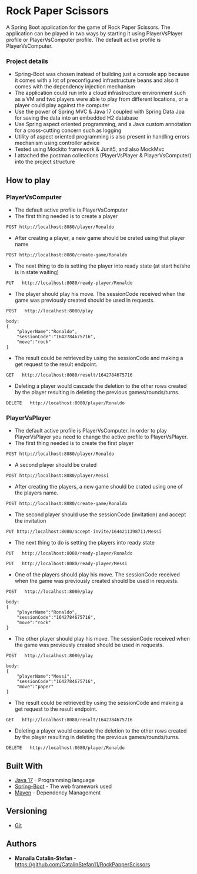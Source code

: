 # Rock Paper Scissors
A Spring Boot application for the game of Rock Paper Scissors. The application can be played in two ways by starting it using PlayerVsPlayer profile or PlayerVsComputer profile. The default active profile is PlayerVsComputer.

### Project details
- Spring-Boot was chosen instead of building just a console app because it comes with a lot of preconfigured infrastructure beans and also it comes with the dependency injection mechanism
- The application could run into a cloud infrastructure environment such as a VM and two players were able to play from different locations, or a player could play against the computer
- Use the power of Spring MVC & Java 17 coupled with Spring Data Jpa for saving the data into an embedded H2 database
- Use Spring aspect oriented programming, and a Java custom annotation for a cross-cutting concern such as logging
- Utility of aspect oriented programming is also present in handling errors mechanism using controller advice
- Tested using Mockito framework & Junit5, and also MockMvc 
- I attached the postman collections (PlayerVsPlayer & PlayerVsComputer) into the project structure


## How to play
### PlayerVsComputer

- The default active profile is PlayerVsComputer
- The first thing needed is to create a player
```
POST http://localhost:8080/player/Ronaldo
```
- After creating a player, a new game should be crated using that player name
```
POST http://localhost:8080/create-game/Ronaldo
```
- The next thing to do is setting the player into ready state (at start he/she is in state waiting)
```
PUT   http://localhost:8080/ready-player/Ronaldo
```
- The player should play his move. The sessionCode received when the game was previously created should be used in requests.
```
POST   http://localhost:8080/play

body: 
{
    "playerName":"Ronaldo",
    "sessionCode":"1642784675716",
    "move":"rock"
}
```
- The result could be retrieved by using the sessionCode and making a get request to the result endpoint.
```
GET   http://localhost:8080/result/1642784675716
```
- Deleting a player would cascade the deletion to the other rows created by the player resulting in deleting the previous games/rounds/turns.
```
DELETE   http://localhost:8080/player/Ronaldo
```

### PlayerVsPlayer
- The default active profile is PlayerVsComputer. In order to play PlayerVsPlayer you need to change the active profile to PlayerVsPlayer. 
- The first thing needed is to create the first player
```
POST http://localhost:8080/player/Ronaldo
```
- A second player should be crated
```
POST http://localhost:8080/player/Messi
```
- After creating the players, a new game should be crated using one of the players name.
```
POST http://localhost:8080/create-game/Ronaldo
```
- The second player should use the sessionCode (invitation) and accept the invitation
```
PUT http://localhost:8080/accept-invite/1644211398711/Messi
```
- The next thing to do is setting the players into ready state
```
PUT   http://localhost:8080/ready-player/Ronaldo
```
```
PUT   http://localhost:8080/ready-player/Messi
```
- One of the players should play his move. The sessionCode received when the game was previously created should be used in requests.
```
POST   http://localhost:8080/play

body: 
{
    "playerName":"Ronaldo",
    "sessionCode":"1642784675716",
    "move":"rock"
}
```
- The other player should play his move. The sessionCode received when the game was previously created should be used in requests.
```
POST   http://localhost:8080/play

body: 
{
    "playerName":"Messi",
    "sessionCode":"1642784675716",
    "move":"paper"
}
```
- The result could be retrieved by using the sessionCode and making a get request to the result endpoint.
```
GET   http://localhost:8080/result/1642784675716
```
- Deleting a player would cascade the deletion to the other rows created by the player resulting in deleting the previous games/rounds/turns.
```
DELETE   http://localhost:8080/player/Ronaldo
```


## Built With
* [Java 17](https://docs.oracle.com/en/java/javase/17/) - Programming language
* [Spring-Boot](http://spring.io/projects/spring-boot) - The web framework used
* [Maven](https://maven.apache.org/) - Dependency Management


## Versioning
* [Git](https://git-scm.com/)


## Authors
* **Manaila Catalin-Stefan** - https://github.com/CatalinStefan11/RockPapperScissors

